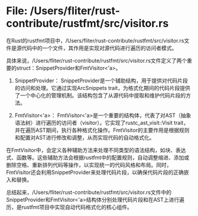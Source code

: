 # File: /Users/fliter/rust-contribute/rustfmt/src/visitor.rs

在Rust的rustfmt项目中，/Users/fliter/rust-contribute/rustfmt/src/visitor.rs文件是源代码中的一个文件，其作用是实现对源代码进行遍历的访问者模式。

具体来说，/Users/fliter/rust-contribute/rustfmt/src/visitor.rs文件定义了两个重要的struct：SnippetProvider和FmtVisitor<'a>。

1. SnippetProvider：
SnippetProvider是一个辅助结构，用于提供对代码片段的访问和处理。它通过实现ArcSnippets trait，为格式化期间的代码片段提供了一个中心化的管理机制。该结构包含了从源代码中提取和维护代码片段的方法。

2. FmtVisitor<'a>：
FmtVisitor<'a>是一个重要的结构体，代表了对AST（抽象语法树）进行遍历的访问者（visitor）。它实现了rustc_ast_visit::Visit trait，并在遍历AST期间，执行各种格式化操作。FmtVisitor的主要作用是根据规则和配置对AST进行修改和调整，从而实现代码的自动格式化。

在FmtVisitor中，会定义各种辅助方法来处理不同类型的语法结构，如块、表达式、函数等。这些辅助方法会根据rustfmt中的配置规则，自动调整缩进、添加或删除空格、重新排列代码等操作，以实现统一的代码风格和布局。同时，FmtVisitor还会利用SnippetProvider来处理代码片段，以确保代码片段的正确嵌入和替换。

总结起来，/Users/fliter/rust-contribute/rustfmt/src/visitor.rs文件中的SnippetProvider和FmtVisitor<'a>结构体分别处理代码片段和在AST上进行遍历，是rustfmt项目中实现自动代码格式化的核心组件。

